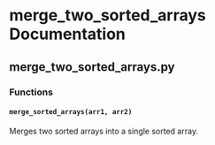 # merge_two_sorted_arrays Documentation

<!-- BEGIN_PY_DOCS -->
## merge_two_sorted_arrays.py

### Functions

#### `merge_sorted_arrays(arr1, arr2)`

Merges two sorted arrays into a single sorted array.


<!-- END_PY_DOCS -->